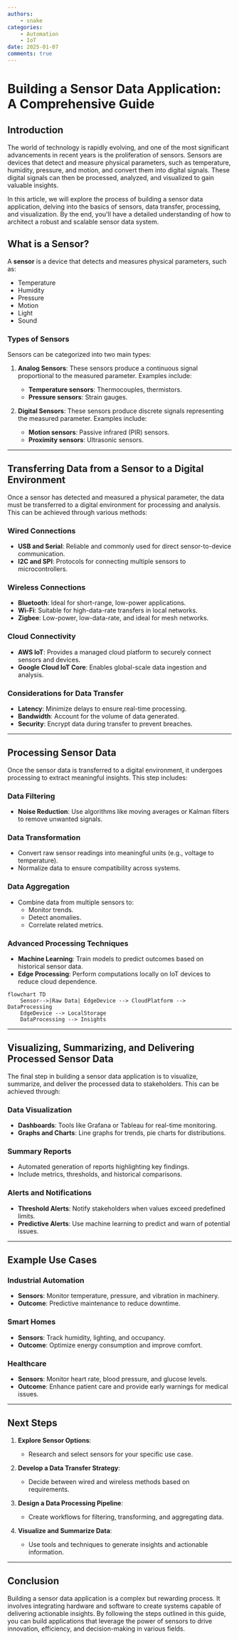 ```yaml
---
authors: 
    - snake
categories:
    - Automation
    - IoT
date: 2025-01-07
comments: true
---
```


# Building a Sensor Data Application: A Comprehensive Guide

## Introduction

The world of technology is rapidly evolving, and one of the most significant advancements in recent years is the proliferation of sensors. Sensors are devices that detect and measure physical parameters, such as temperature, humidity, pressure, and motion, and convert them into digital signals. These digital signals can then be processed, analyzed, and visualized to gain valuable insights. 

In this article, we will explore the process of building a sensor data application, delving into the basics of sensors, data transfer, processing, and visualization. By the end, you'll have a detailed understanding of how to architect a robust and scalable sensor data system.

## What is a Sensor?

A **sensor** is a device that detects and measures physical parameters, such as:

- Temperature
- Humidity
- Pressure
- Motion
- Light
- Sound

### Types of Sensors

Sensors can be categorized into two main types:

1. **Analog Sensors**: These sensors produce a continuous signal proportional to the measured parameter. Examples include:
   - **Temperature sensors**: Thermocouples, thermistors.
   - **Pressure sensors**: Strain gauges.

2. **Digital Sensors**: These sensors produce discrete signals representing the measured parameter. Examples include:
   - **Motion sensors**: Passive infrared (PIR) sensors.
   - **Proximity sensors**: Ultrasonic sensors.

---

## Transferring Data from a Sensor to a Digital Environment

Once a sensor has detected and measured a physical parameter, the data must be transferred to a digital environment for processing and analysis. This can be achieved through various methods:

### Wired Connections

- **USB and Serial**: Reliable and commonly used for direct sensor-to-device communication.
- **I2C and SPI**: Protocols for connecting multiple sensors to microcontrollers.

### Wireless Connections

- **Bluetooth**: Ideal for short-range, low-power applications.
- **Wi-Fi**: Suitable for high-data-rate transfers in local networks.
- **Zigbee**: Low-power, low-data-rate, and ideal for mesh networks.

### Cloud Connectivity

- **AWS IoT**: Provides a managed cloud platform to securely connect sensors and devices.
- **Google Cloud IoT Core**: Enables global-scale data ingestion and analysis.

### Considerations for Data Transfer

- **Latency**: Minimize delays to ensure real-time processing.
- **Bandwidth**: Account for the volume of data generated.
- **Security**: Encrypt data during transfer to prevent breaches.

---

## Processing Sensor Data

Once the sensor data is transferred to a digital environment, it undergoes processing to extract meaningful insights. This step includes:

### Data Filtering

- **Noise Reduction**: Use algorithms like moving averages or Kalman filters to remove unwanted signals.

### Data Transformation

- Convert raw sensor readings into meaningful units (e.g., voltage to temperature).
- Normalize data to ensure compatibility across systems.

### Data Aggregation

- Combine data from multiple sensors to:
  - Monitor trends.
  - Detect anomalies.
  - Correlate related metrics.

### Advanced Processing Techniques

- **Machine Learning**: Train models to predict outcomes based on historical sensor data.
- **Edge Processing**: Perform computations locally on IoT devices to reduce cloud dependence.

```mermaid
flowchart TD
    Sensor-->|Raw Data| EdgeDevice --> CloudPlatform --> DataProcessing
    EdgeDevice --> LocalStorage
    DataProcessing --> Insights
```

---

## Visualizing, Summarizing, and Delivering Processed Sensor Data

The final step in building a sensor data application is to visualize, summarize, and deliver the processed data to stakeholders. This can be achieved through:

### Data Visualization

- **Dashboards**: Tools like Grafana or Tableau for real-time monitoring.
- **Graphs and Charts**: Line graphs for trends, pie charts for distributions.

### Summary Reports

- Automated generation of reports highlighting key findings.
- Include metrics, thresholds, and historical comparisons.

### Alerts and Notifications

- **Threshold Alerts**: Notify stakeholders when values exceed predefined limits.
- **Predictive Alerts**: Use machine learning to predict and warn of potential issues.

---

## Example Use Cases

### Industrial Automation

- **Sensors**: Monitor temperature, pressure, and vibration in machinery.
- **Outcome**: Predictive maintenance to reduce downtime.

### Smart Homes

- **Sensors**: Track humidity, lighting, and occupancy.
- **Outcome**: Optimize energy consumption and improve comfort.

### Healthcare

- **Sensors**: Monitor heart rate, blood pressure, and glucose levels.
- **Outcome**: Enhance patient care and provide early warnings for medical issues.

---

## Next Steps

1. **Explore Sensor Options**:
   - Research and select sensors for your specific use case.

2. **Develop a Data Transfer Strategy**:
   - Decide between wired and wireless methods based on requirements.

3. **Design a Data Processing Pipeline**:
   - Create workflows for filtering, transforming, and aggregating data.

4. **Visualize and Summarize Data**:
   - Use tools and techniques to generate insights and actionable information.

---

## Conclusion

Building a sensor data application is a complex but rewarding process. It involves integrating hardware and software to create systems capable of delivering actionable insights. By following the steps outlined in this guide, you can build applications that leverage the power of sensors to drive innovation, efficiency, and decision-making in various fields.
